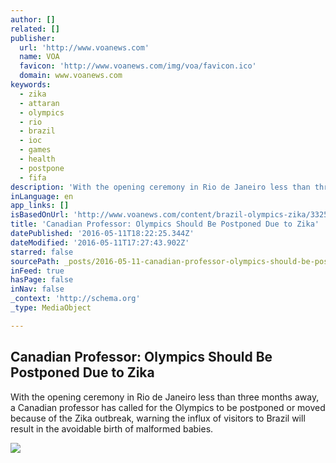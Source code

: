 ```yaml
---
author: []
related: []
publisher:
  url: 'http://www.voanews.com'
  name: VOA
  favicon: 'http://www.voanews.com/img/voa/favicon.ico'
  domain: www.voanews.com
keywords:
  - zika
  - attaran
  - olympics
  - rio
  - brazil
  - ioc
  - games
  - health
  - postpone
  - fifa
description: 'With the opening ceremony in Rio de Janeiro less than three months away, a Canadian professor has called for the Olympics to be postponed or moved because of the Zika outbreak, warning the influx of visitors to Brazil will result in the avoidable birth of malformed babies.'
inLanguage: en
app_links: []
isBasedOnUrl: 'http://www.voanews.com/content/brazil-olympics-zika/3325947.html'
title: 'Canadian Professor: Olympics Should Be Postponed Due to Zika'
datePublished: '2016-05-11T18:22:25.344Z'
dateModified: '2016-05-11T17:27:43.902Z'
starred: false
sourcePath: _posts/2016-05-11-canadian-professor-olympics-should-be-postponed-due-to-zika.md
inFeed: true
hasPage: false
inNav: false
_context: 'http://schema.org'
_type: MediaObject

---
```

<article style=""><h1>Canadian Professor: Olympics Should Be Postponed Due to Zika</h1><p>With the opening ceremony in Rio de Janeiro less than three months away, a Canadian professor has called for the Olympics to be postponed or moved because of the Zika outbreak, warning the influx of visitors to Brazil will result in the avoidable birth of malformed babies.</p><img src="http://gdb.voanews.com/B4E01DA0-E1FD-4C78-A836-3196A8652686_mw1024_mh1024_s.jpg" /></article>